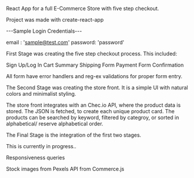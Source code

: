 React App for a full E-Commerce Store with five step checkout.

Project was made with create-react-app

---Sample Login Credentials---

email : 'sample@test.com'
password: 'password'



First Stage was creating the five step checkout process. This included:

  Sign Up/Log In
  Cart Summary
  Shipping Form
  Payment Form
  Confirmation
  
All form have error handlers and reg-ex validations for proper form entry.



The Second Stage was creating the store front. It is a simple UI with natural colors and minimalist styling. 

The store front integrates with an Chec.io API, where the product data is stored. 
The JSON is fetched, to create each unique product card. 
The products can be searched by keyword, filtered by categroy, or sorted in alphabetical/ reserve alphabetical order.



The Final Stage is the integration of the first two stages.



This is currently in progress..

Responsiveness queries


Stock images from Pexels
API from Commerce.js
